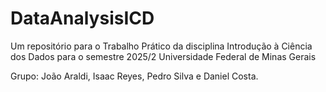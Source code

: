 # DataAnalysisICD
Um repositório para o Trabalho Prático da disciplina Introdução à Ciência dos Dados para o semestre 2025/2 Universidade Federal de Minas Gerais

Grupo: João Araldi, Isaac Reyes, Pedro Silva e Daniel Costa.